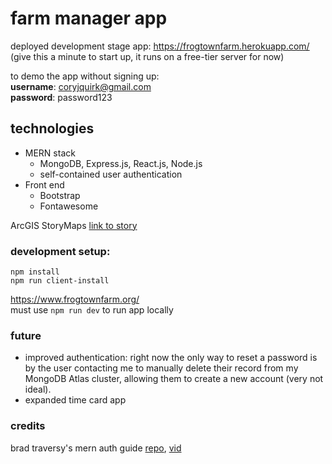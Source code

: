 # farm manager app
deployed development stage app: https://frogtownfarm.herokuapp.com/  
(give this a minute to start up, it runs on a free-tier server for now)  
  
to demo the app without signing up:  
**username**: coryjquirk@gmail.com  
**password**: password123  

## technologies  
* MERN stack  
  * MongoDB, Express.js, React.js, Node.js  
  * self-contained user authentication  
* Front end  
  * Bootstrap  
  * Fontawesome  

ArcGIS StoryMaps [link to story](https://storymaps.arcgis.com/stories/52354515142b4631a1e09d402743d36e)

### development setup:  
`npm install`  
`npm run client-install`  

https://www.frogtownfarm.org/  
must use `npm run dev` to run app locally  

### future
* improved authentication: right now the only way to reset a password is by the user contacting me to manually delete their record from my MongoDB Atlas cluster, allowing them to create a new account (very not ideal). 
* expanded time card app

### credits
brad traversy's mern auth guide [repo](https://github.com/bradtraversy/mern_shopping_list), [vid](https://www.youtube.com/watch?v=USaB1adUHM0&ab_channel=TraversyMedia)
